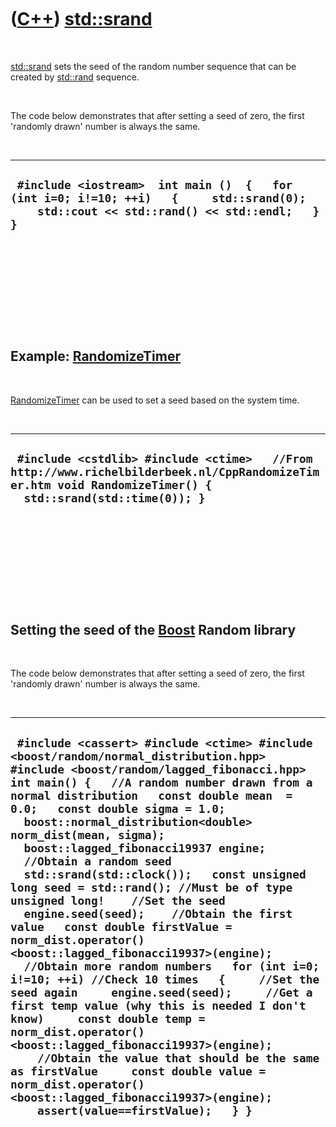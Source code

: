 
 

 

 

 

 

([C++](Cpp.md)) [std::srand](CppSrand.md)
===========================================

 

[std::srand](CppSrand.md) sets the seed of the random number sequence
that can be created by [std::rand](CppRand.md) sequence.

 

The code below demonstrates that after setting a seed of zero, the first
'randomly drawn' number is always the same.

 

  --------------------------------------------------------------------------------------------------------------------------------------------
  ` #include <iostream>  int main ()  {   for (int i=0; i!=10; ++i)   {     std::srand(0);     std::cout << std::rand() << std::endl;   } }`
  --------------------------------------------------------------------------------------------------------------------------------------------

 

 

 

 

 

Example: [RandomizeTimer](CppRandomizeTimer.md)
------------------------------------------------

 

[RandomizeTimer](CppRandomizeTimer.md) can be used to set a seed based
on the system time.

 

  ------------------------------------------------------------------------------------------------------------------------------------------------------------
  ` #include <cstdlib> #include <ctime>   //From http://www.richelbilderbeek.nl/CppRandomizeTimer.htm void RandomizeTimer() {   std::srand(std::time(0)); }`
  ------------------------------------------------------------------------------------------------------------------------------------------------------------

 

 

 

 

 

Setting the seed of the [Boost](CppBoost.md) Random library
------------------------------------------------------------

 

The code below demonstrates that after setting a seed of zero, the first
'randomly drawn' number is always the same.

 

  -------------------------------------------------------------------------------------------------------------------------------------------------------------------------------------------------------------------------------------------------------------------------------------------------------------------------------------------------------------------------------------------------------------------------------------------------------------------------------------------------------------------------------------------------------------------------------------------------------------------------------------------------------------------------------------------------------------------------------------------------------------------------------------------------------------------------------------------------------------------------------------------------------------------------------------------------------------------------------------------------------------------------------------------------------------------------------------------------------------------------------------------
  ` #include <cassert> #include <ctime> #include <boost/random/normal_distribution.hpp> #include <boost/random/lagged_fibonacci.hpp>  int main() {   //A random number drawn from a normal distribution   const double mean  = 0.0;   const double sigma = 1.0;   boost::normal_distribution<double> norm_dist(mean, sigma);   boost::lagged_fibonacci19937 engine;    //Obtain a random seed   std::srand(std::clock());   const unsigned long seed = std::rand(); //Must be of type unsigned long!    //Set the seed   engine.seed(seed);    //Obtain the first value   const double firstValue = norm_dist.operator()<boost::lagged_fibonacci19937>(engine);    //Obtain more random numbers   for (int i=0; i!=10; ++i) //Check 10 times   {     //Set the seed again     engine.seed(seed);     //Get a first temp value (why this is needed I don't know)     const double temp = norm_dist.operator()<boost::lagged_fibonacci19937>(engine);     //Obtain the value that should be the same as firstValue     const double value = norm_dist.operator()<boost::lagged_fibonacci19937>(engine);     assert(value==firstValue);   } }`
  -------------------------------------------------------------------------------------------------------------------------------------------------------------------------------------------------------------------------------------------------------------------------------------------------------------------------------------------------------------------------------------------------------------------------------------------------------------------------------------------------------------------------------------------------------------------------------------------------------------------------------------------------------------------------------------------------------------------------------------------------------------------------------------------------------------------------------------------------------------------------------------------------------------------------------------------------------------------------------------------------------------------------------------------------------------------------------------------------------------------------------------------

 

 

 

 

 

 

